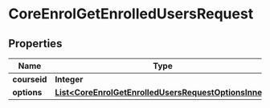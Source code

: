 

# CoreEnrolGetEnrolledUsersRequest


## Properties

| Name | Type | Description | Notes |
|------------ | ------------- | ------------- | -------------|
|**courseid** | **Integer** | course id |  |
|**options** | [**List&lt;CoreEnrolGetEnrolledUsersRequestOptionsInner&gt;**](CoreEnrolGetEnrolledUsersRequestOptionsInner.md) |  |  [optional] |



